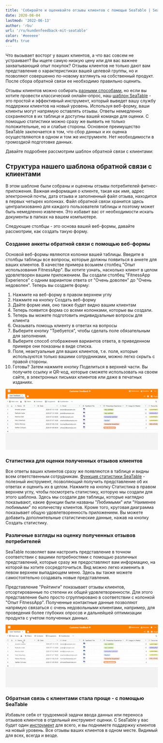 ```yaml
---
title: 'Собирайте и оценивайте отзывы клиентов с помощью SeaTable | SeaTable'
date: 2020-08-04
lastmod: '2022-06-13'
author: 'rbu'
url: '/ru/kundenfeedback-mit-seatable'
color: '#eeeeee'
draft: true
---
```


Что вызывает восторг у ваших клиентов, а что вас совсем не устраивает? Вы ищете самую низкую цену или для вас важнее захватывающий опыт покупок? Отзывы клиентов не только дают вам представление о характеристиках вашей целевой группы, но и позволяют совершенно по-новому взглянуть на собственный продукт. После сбора обратной связи ее необходимо правильно оценить.

Отзывы клиентов можно собирать [разными способами](https://blog.hubspot.de/service/kundenfeedback), но если вы хотите провести классический онлайн-опрос, наш [шаблон SeaTable](https://seatable.io/ru/vorlage/ku9n1tyosmmho-8trn7rdg/) - это простой и эффективный инструмент, который выведет вашу службу поддержки клиентов на новый уровень. Используя веб-форму, ваши клиенты могут напрямую оставлять отзывы. Ответы немедленно сохраняются в их таблице и доступны вашей команде для оценки. С помощью статистики можно сразу же выявить не только положительные, но и слабые стороны. Основное преимущество SeaTable заключается в том, что сбор данных и их оценка осуществляются в одном и том же инструменте. Нет необходимости в громоздкой подготовке данных.

Давайте подробнее рассмотрим шаблон обратной связи с клиентами:

## Структура нашего шаблона обратной связи с клиентами

В этом шаблоне были собраны и оценены отзывы потребителей фитнес-приложения. Важная информация о клиенте, такая как имя, адрес электронной почты, дата отзыва и заполненный файл отзыва, находится в первых четырех колонках. Файл обратной связи хранится здесь централизованно для каждого пользователя таблицы и поэтому может быть немедленно извлечен. Это избавит вас от необходимости искать документы в папках на вашем компьютере.

Следующие столбцы - это основа вашей веб-формы, давайте рассмотрим, как создать такую форму.

### Создание анкеты обратной связи с помощью веб-формы

Основой веб-формы являются колонки вашей таблицы. Введите в столбцы таблицы все вопросы, которые должны появиться в анкете для ваших клиентов. В качестве примера возьмем столбец "Опыт использования FitnessApp". Вы хотите узнать, насколько клиент в целом удовлетворен вашим приложением. Вы создали столбец "FitnessApp Experience" с одним вариантом ответа от "Очень доволен" до "Очень недоволен". Теперь вы создаете форму:

1. Нажмите на веб-форму в правом верхнем углу
2. Нажмите на кнопку Создать веб-форму
3. Дайте форме имя, оно также будет видно вашим клиентам
4. Теперь появится форма со всеми колонками, которые вы создали.
5. Теперь вы можете подготовить индивидуальные вопросы для клиента
6. Оказывать помощь клиенту в ответах на вопросы
7. Выберите кнопку "Требуется", чтобы сделать поле обязательным для заполнения.
8. Выберите способ отображения вариантов ответа, в приведенном примере они показаны в виде списка.
9. Поля, неактуальные для ваших клиентов, т.е. поля, которые используются только вашими сотрудниками, можно легко скрыть с правой стороны.
10. Готовы? Затем нажмите кнопку Поделиться в верхней части. Вы получите ссылку и QR-код, которые сможете использовать на своем сайте, в электронных письмах клиентов или даже в печатных изданиях.

![Веб-форма для создания отзывов клиентов](images/Kundenfeedback-Formularerstellung-langsamer-1.gif)

### Статистика для оценки полученных отзывов клиентов

Все ответы ваших клиентов сразу же появляются в таблице и видны всем ответственным сотрудникам. [Функция статистики SeaTable](https://seatable.io/ru/docs/handbuch/seatable-nutzen/statistiken/) - полезный инструмент, позволяющий получить представление об их ответах и оценить их в целом. Нажмите на кнопку Статистика в правом верхнем углу, чтобы посмотреть статистику, которую мы создали для этого шаблона. Здесь мы создали две таблицы, которые наглядно показывают, какие функции были названы "Любимыми" или "Наименее любимыми" по количеству клиентов. Кроме того, круговая диаграмма показывает общую удовлетворенность приложением. Вы можете добавить дополнительные статистические данные, нажав на кнопку Создать статистику.

### Различные взгляды на оценку полученных отзывов потребителей

SeaTable позволяет вам настроить представление в точном соответствии с вашими потребностями с помощью различных представлений, которые сразу же предоставляют вам информацию, на которой вы хотите сосредоточиться. Вид можно легко изменить в левом верхнем выпадающем меню. Здесь вы также можете самостоятельно создавать новые представления.

Представление "Рейтинги" показывает отзывы клиентов, отсортированные по степени их общей удовлетворенности. Для этого представление было просто сгруппировано в соответствии с колонкой "Опыт FitnessApp". Полученные контактные данные позволяют напрямую связаться с очень недовольными клиентами, например, для проведения более глубоких опросов и дальнейшей оптимизации продукта с учетом полученных данных.

![](images/Kundenfeedback-unterschiedliche-Ansichten-langsamer-1.gif)

### Обратная связь с клиентами стала проще - с помощью SeaTable

Избавьте себя от трудоемкой задачи ввода данных или переноса отзывов клиентов в отдельный инструмент оценки. С SeaTable у вас будет один [инструмент](https://seatable.io/ru/vorlage/ku9n1tyosmmho-8trn7rdg/) для всего, и вы поднимете поддержку клиентов на новый уровень. Все отзывы ваших клиентов в одном месте. Видимый для всех, всегда и везде.
